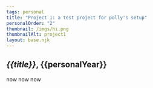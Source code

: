 ```yaml
---
tags: personal
title: "Project 1: a test project for polly's setup"
personalOrder: "2"
thumbnail: /imgs/hi.png
thumbnailAlt: project1
layout: base.njk
---
```


<h2><i>{{title}}</i>, {{personalYear}}</h2>

now now now
